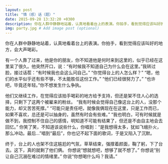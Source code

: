 ```yaml
---
layout: post
title: "情（感）话（题）"
date: 2015-09-28 13:32:20 +0300
description: 你在人群中静静地站着，认真地看着台上的表演。你拍手，看到觉得应该叫好的地方，会大声喝彩。  # Add post description (optional)
img: party.jpg # Add image post (optional)
---
```


   你在人群中静静地站着，认真地看着台上的表演。你拍手，看到觉得应该叫好的地方，会大声喝彩。

  有一个人靠了过来，他是你的朋友，你不知道他是何时来到这里的，似乎已经在这里呆了很久。他突然开口，说：“有时候我不知道自己为什么会在这里。”我转过脸，接过话茬：“有时候我也会这么问自己。”
  “你觉得台上的人怎么样？”
  “嗯，他们的水平似乎还有些不够，不太能胜任这份工作。”
  “他们已经很努力了。”
  “也许吧，毕竟还年轻。”你不想发生什么争执。

  他们又继续工作，在觉得应该拍手喝彩的地方给予支持，但还是架不住人心的选择，只剩下了这两个被雇来的粉丝。
  “我有时候会觉得自己像这台上的人，没那个能力，却又苦苦死撑。”
  “可能只是责任吧，就像我俩现在在这里，只是工作而已，如果不喜欢，总还是可以抽身的，虽然有时会有些难。”
  “我也明白，可有时候就是做不到，我控制不住自己的感情，明知道不可能有结果了，但还是不由自主地会去回忆。”
  你笑了笑，不知道该说些什么，你唱到：“是我想得太多，犹如飞蛾扑火，那么冲动。最后...”唱到“最后”，你也记不起下面的歌词，于是又陷入了沉默。

  终于，台上的人也架不住这尴尬的气氛，草草结束，强撑着颜面，鞠了躬，下了台去。这下，真的就剩了他们俩。
  你想说“想就想吧，想够了就不想了。”
  你想说“别让自己沉溺在难过的情绪里。”
  你说“你想喝什么吗？我请。”